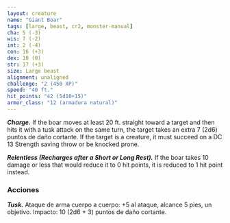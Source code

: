 ```yaml
---
layout: creature
name: "Giant Boar"
tags: [large, beast, cr2, monster-manual]
cha: 5 (-3)
wis: 7 (-2)
int: 2 (-4)
con: 16 (+3)
dex: 10 (0)
str: 17 (+3)
size: Large beast
alignment: unaligned
challenge: "2 (450 XP)"
speed: "40 ft."
hit_points: "42 (5d10+15)"
armor_class: "12 (armadura natural)"
---
```


***Charge.*** If the boar moves at least 20 ft. straight toward a target and then hits it with a tusk attack on the same turn, the target takes an extra 7 (2d6) puntos de daño cortante. If the target is a creature, it must succeed on a DC 13 Strength saving throw or be knocked prone.

***Relentless (Recharges after a Short or Long Rest).*** If the boar takes 10 damage or less that would reduce it to 0 hit points, it is reduced to 1 hit point instead.

### Acciones

***Tusk.*** Ataque de arma cuerpo a cuerpo: +5 al ataque, alcance 5 pies, un objetivo. Impacto: 10 (2d6 + 3) puntos de daño cortante.
